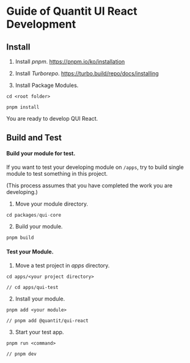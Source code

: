 # Guide of Quantit UI React Development

## Install

1. Install _pnpm_.
   https://pnpm.io/ko/installation

2. Install _Turborepo_.
   https://turbo.build/repo/docs/installing

3. Install Package Modules.

```
cd <root folder>

pnpm install
```

You are ready to develop QUI React.

## Build and Test

#### Build your module for test.

If you want to test your developing module on `/apps`, try to build single module to test something in this project.

(This process assumes that you have completed the work you are developing.)

1. Move your module directory.

```javascript
cd packages/qui-core
```

2. Build your module.

```javascript
pnpm build
```

#### Test your Module.

1. Move a test project in _apps_ directory.

```
cd apps/<your project directory>

// cd apps/qui-test
```

2. Install your module.

```
pnpm add <your module>

// pnpm add @quantit/qui-react
```

3. Start your test app.

```
pnpm run <command>

// pnpm dev
```
